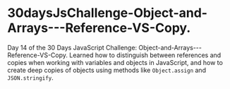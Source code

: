 # 30daysJsChallenge-Object-and-Arrays---Reference-VS-Copy.
Day 14 of the 30 Days JavaScript Challenge: Object-and-Arrays---Reference-VS-Copy. Learned how to distinguish between references and copies when working with variables and objects in JavaScript, and how to create deep copies of objects using methods like `Object.assign` and `JSON.stringify`.
